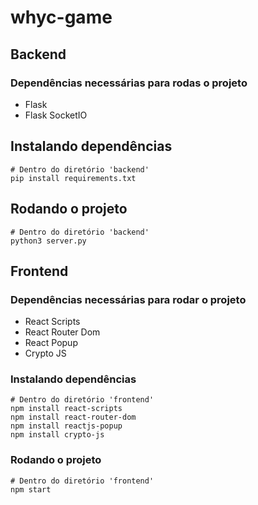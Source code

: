 # whyc-game

## Backend
### Dependências necessárias para rodas o projeto
- Flask
- Flask SocketIO

## Instalando dependências
```shell
# Dentro do diretório 'backend'
pip install requirements.txt
```

## Rodando o projeto
```shell
# Dentro do diretório 'backend'
python3 server.py
```

## Frontend
### Dependências necessárias para rodar o projeto
- React Scripts
- React Router Dom
- React Popup
- Crypto JS

### Instalando dependências
```shell
# Dentro do diretório 'frontend'
npm install react-scripts
npm install react-router-dom
npm install reactjs-popup
npm install crypto-js
```

### Rodando o projeto
```shell
# Dentro do diretório 'frontend'
npm start
```
